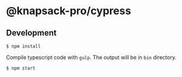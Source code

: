 # @knapsack-pro/cypress

## Development

```
$ npm install
```

Compile typescript code with `gulp`. The output will be in `bin` directory.

```
$ npm start
```
